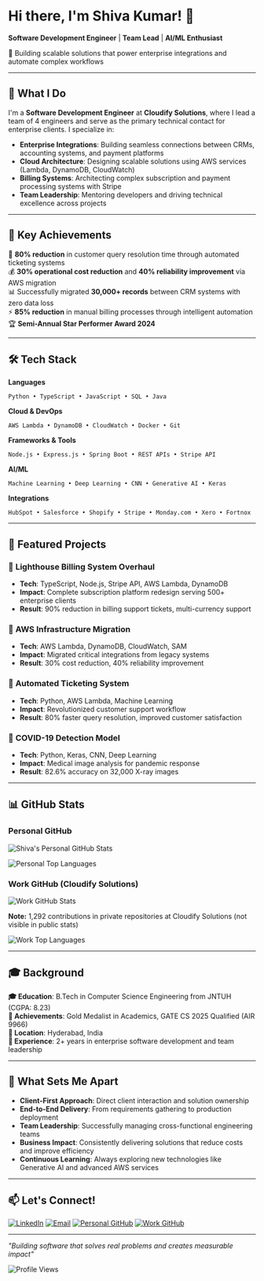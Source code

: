 # Hi there, I'm Shiva Kumar! 👋

**Software Development Engineer** | **Team Lead** | **AI/ML Enthusiast**

🚀 Building scalable solutions that power enterprise integrations and automate complex workflows

---

## 🔧 What I Do

I'm a **Software Development Engineer** at **Cloudify Solutions**, where I lead a team of 4 engineers and serve as the primary technical contact for enterprise clients. I specialize in:

- **Enterprise Integrations**: Building seamless connections between CRMs, accounting systems, and payment platforms
- **Cloud Architecture**: Designing scalable solutions using AWS services (Lambda, DynamoDB, CloudWatch)
- **Billing Systems**: Architecting complex subscription and payment processing systems with Stripe
- **Team Leadership**: Mentoring developers and driving technical excellence across projects

---

## 💼 Key Achievements

🎯 **80% reduction** in customer query resolution time through automated ticketing systems  
💰 **30% operational cost reduction** and **40% reliability improvement** via AWS migration  
📊 Successfully migrated **30,000+ records** between CRM systems with zero data loss  
⚡ **85% reduction** in manual billing processes through intelligent automation  
🏆 **Semi-Annual Star Performer Award 2024**

---

## 🛠️ Tech Stack

**Languages**
```
Python • TypeScript • JavaScript • SQL • Java
```

**Cloud & DevOps**
```
AWS Lambda • DynamoDB • CloudWatch • Docker • Git
```

**Frameworks & Tools**
```
Node.js • Express.js • Spring Boot • REST APIs • Stripe API
```

**AI/ML**
```
Machine Learning • Deep Learning • CNN • Generative AI • Keras
```

**Integrations**
```
HubSpot • Salesforce • Shopify • Stripe • Monday.com • Xero • Fortnox
```

---

## 🚀 Featured Projects

### 🏢 **Lighthouse Billing System Overhaul**
- **Tech**: TypeScript, Node.js, Stripe API, AWS Lambda, DynamoDB
- **Impact**: Complete subscription platform redesign serving 500+ enterprise clients
- **Result**: 90% reduction in billing support tickets, multi-currency support

### 🔄 **AWS Infrastructure Migration**
- **Tech**: AWS Lambda, DynamoDB, CloudWatch, SAM
- **Impact**: Migrated critical integrations from legacy systems
- **Result**: 30% cost reduction, 40% reliability improvement

### 🎫 **Automated Ticketing System**
- **Tech**: Python, AWS Lambda, Machine Learning
- **Impact**: Revolutionized customer support workflow
- **Result**: 80% faster query resolution, improved customer satisfaction

### 🏥 **COVID-19 Detection Model**
- **Tech**: Python, Keras, CNN, Deep Learning
- **Impact**: Medical image analysis for pandemic response
- **Result**: 82.6% accuracy on 32,000 X-ray images

---

## 📊 GitHub Stats

### Personal GitHub
![Shiva's Personal GitHub Stats](https://github-readme-stats.vercel.app/api?username=TeralaShivaKumar&show_icons=true&theme=radical&count_private=true)

![Personal Top Languages](https://github-readme-stats.vercel.app/api/top-langs/?username=TeralaShivaKumar&layout=compact&theme=radical)

### Work GitHub (Cloudify Solutions)
![Work GitHub Stats](https://github-readme-stats.vercel.app/api?username=skr-cloudify&show_icons=true&theme=dark&count_private=true&include_all_commits=true)

**Note:** 1,292 contributions in private repositories at Cloudify Solutions (not visible in public stats)

![Work Top Languages](https://github-readme-stats.vercel.app/api/top-langs/?username=skr-cloudify&layout=compact&theme=dark&count_private=true&include_all_commits=true)

---

## 🎓 Background

**🎓 Education**: B.Tech in Computer Science Engineering from JNTUH (CGPA: 8.23)  
**🏅 Achievements**: Gold Medalist in Academics, GATE CS 2025 Qualified (AIR 9966)  
**📍 Location**: Hyderabad, India  
**💼 Experience**: 2+ years in enterprise software development and team leadership

---

## 🌟 What Sets Me Apart

- **Client-First Approach**: Direct client interaction and solution ownership
- **End-to-End Delivery**: From requirements gathering to production deployment
- **Team Leadership**: Successfully managing cross-functional engineering teams
- **Business Impact**: Consistently delivering solutions that reduce costs and improve efficiency
- **Continuous Learning**: Always exploring new technologies like Generative AI and advanced AWS services

---

## 📫 Let's Connect!

[![LinkedIn](https://img.shields.io/badge/LinkedIn-0077B5?style=for-the-badge&logo=linkedin&logoColor=white)](https://www.linkedin.com/in/shiva-kumar-terala/)
[![Email](https://img.shields.io/badge/Email-D14836?style=for-the-badge&logo=gmail&logoColor=white)](mailto:shivakumarterala@gmail.com)
[![Personal GitHub](https://img.shields.io/badge/Personal_GitHub-100000?style=for-the-badge&logo=github&logoColor=white)](https://github.com/shivakumarterala)
[![Work GitHub](https://img.shields.io/badge/Work_GitHub-181717?style=for-the-badge&logo=github&logoColor=white)](https://github.com/skr-cloudify)

---

*"Building software that solves real problems and creates measurable impact"*

![Profile Views](https://komarev.com/ghpvc/?username=shivakumarterala&color=brightgreen)

